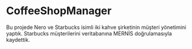 # CoffeeShopManager
Bu projede Nero ve Starbucks isimli iki kahve şirketinin müşteri yönetimini yaptık.
Starbucks müşterilerini veritabanına MERNİS doğrulamasıyla kaydettik.
